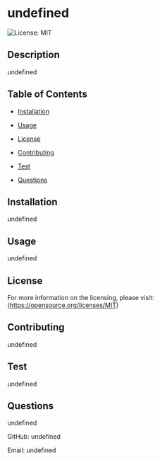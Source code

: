 # undefined
  ![License: MIT](https://img.shields.io/badge/License-MIT-yellow.svg)



  ## Description
  undefined



  ## Table of Contents
  - [Installation](#Installation) 

  - [Usage](#Usage) 

  - [License](#License) 

  - [Contributing](#Contributing) 

  - [Test](#Test) 

  - [Questions](#Questions) 




  ## Installation
  undefined


  ## Usage
  undefined

  
  ## License
  For more information on the licensing, please visit: (https://opensource.org/licenses/MIT)

  
  
  ## Contributing
  undefined

  
  ## Test
  undefined
  
 
  ## Questions

  undefined

  GitHub: undefined
  
  Email: undefined
  
  

